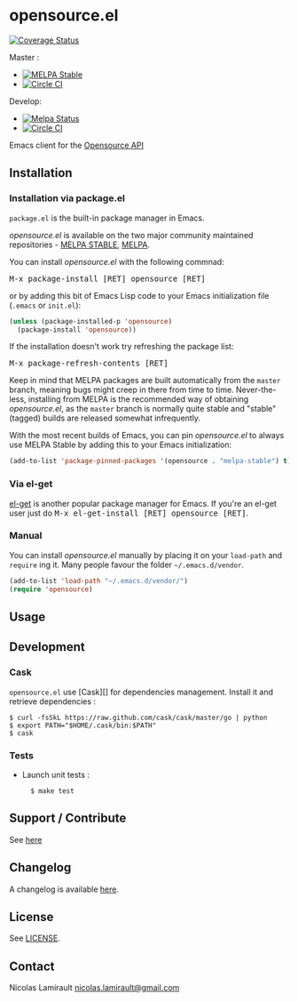 # opensource.el

[![Coverage Status](https://coveralls.io/repos/nlamirault/opensource.el/badge.png)](https://coveralls.io/r/nlamirault/opensource.el)

Master :
* [![MELPA Stable](https://stable.melpa.org/packages/opensource.svg)](https://stable.melpa.org/#/opensource)
* [![Circle CI](https://circleci.com/gh/nlamirault/opensource.el/tree/master.svg?style=svg)](https://circleci.com/gh/nlamirault/opensource.el/tree/master)

Develop:
* [![Melpa Status](https://melpa.org/packages/opensource-badge.svg)](https://melpa.org/#/opensource)
* [![Circle CI](https://circleci.com/gh/nlamirault/opensource.el/tree/develop.svg?style=svg)](https://circleci.com/gh/nlamirault/opensource.el/tree/develop)

Emacs client for the [Opensource API](https://api.opensource.org/)

## Installation

### Installation via package.el

`package.el` is the built-in package manager in Emacs.

*opensource.el* is available on the two major community maintained repositories -
[MELPA STABLE](https://stable.melpa.org), [MELPA](https://melpa.org).

You can install *opensource.el* with the following commnad:

<kbd>M-x package-install [RET] opensource [RET]</kbd>

or by adding this bit of Emacs Lisp code to your Emacs initialization file
(`.emacs` or `init.el`):

```el
(unless (package-installed-p 'opensource)
  (package-install 'opensource))
```

If the installation doesn't work try refreshing the package list:

<kbd>M-x package-refresh-contents [RET]</kbd>

Keep in mind that MELPA packages are built automatically from
the `master` branch, meaning bugs might creep in there from time to
time. Never-the-less, installing from MELPA is the recommended way of
obtaining *opensource.el*, as the `master` branch is normally quite stable and
"stable" (tagged) builds are released somewhat infrequently.

With the most recent builds of Emacs, you can pin *opensource.el* to always
use MELPA Stable by adding this to your Emacs initialization:

```el
(add-to-list 'package-pinned-packages '(opensource . "melpa-stable") t)
```

### Via el-get

[el-get](https://github.com/dimitri/el-get) is another popular package manager for Emacs. If you're an el-get
user just do <kbd>M-x el-get-install [RET] opensource [RET]</kbd>.

### Manual

You can install *opensource.el* manually by placing it on your `load-path` and
`require` ing it. Many people favour the folder `~/.emacs.d/vendor`.

```el
(add-to-list 'load-path "~/.emacs.d/vendor/")
(require 'opensource)
```

## Usage



## Development

### Cask

``opensource.el`` use [Cask][] for dependencies management.
Install it and retrieve dependencies :

    $ curl -fsSkL https://raw.github.com/cask/cask/master/go | python
    $ export PATH="$HOME/.cask/bin:$PATH"
    $ cask


### Tests

* Launch unit tests :

        $ make test


## Support / Contribute

See [here](CONTRIBUTING.md)


## Changelog

A changelog is available [here](ChangeLog.md).


## License

See [LICENSE](LICENSE).


## Contact

Nicolas Lamirault <nicolas.lamirault@gmail.com>
